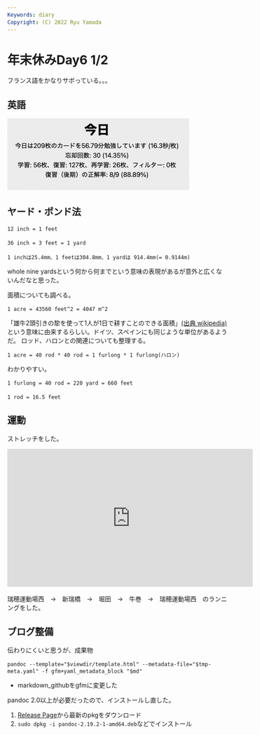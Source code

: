 ```yaml
---
Keywords: diary
Copyright: (C) 2022 Ryu Yamada
---
```



# 年末休みDay6 1/2

フランス語をかなりサボっている。。。

## 英語
![スクリーンショット 2023-01-02 15.47.25](file_hHCq__0lE.png)

## ヤード・ポンド法
```
12 inch = 1 feet

36 inch = 3 feet = 1 yard

1 inchは25.4mm、1 feetは304.8mm、1 yardは 914.4mm(= 0.9144m)
```

whole nine yardsという何から何までという意味の表現があるが意外と広くないんだなと思った。

面積についても調べる。

~~~~~~~
1 acre = 43560 feet^2 = 4047 m^2
~~~~~~~

「雄牛2頭引きの犂を使って1人が1日で耕すことのできる面積」[(出典 wikipedia)](https://ja.wikipedia.org/wiki/%E3%82%A8%E3%83%BC%E3%82%AB%E3%83%BC)という意味に由来するらしい。ドイツ、スペインにも同じような単位があるようだ。
ロッド、ハロンとの関連についても整理する。

~~~~~~~
1 acre = 40 rod * 40 rod = 1 furlong * 1 furlong(ハロン)
~~~~~~~

わかりやすい。

~~~~~~~
1 furlong = 40 rod = 220 yard = 660 feet

1 rod = 16.5 feet
~~~~~~~

## 運動
ストレッチをした。
<iframe width="560" height="315" src="https://www.youtube.com/embed/Re5FPU5_37g" title="YouTube video player" frameborder="0" allow="accelerometer; autoplay; clipboard-write; encrypted-media; gyroscope; picture-in-picture" allowfullscreen></iframe>



瑞穂運動場西　→　新瑞橋　→　堀田　→　牛巻　→　瑞穂運動場西　のランニングをした。

 
## ブログ整備

伝わりにくいと思うが、成果物
```
pandoc --template="$viewdir/template.html" --metadata-file="$tmp-meta.yaml" -f gfm+yaml_metadata_block "$md"
```

- markdown_githubをgfmに変更した

pandoc 2.0以上が必要だったので、インストールし直した。
1. [Release Page](https://github.com/jgm/pandoc/releases)から最新のpkgをダウンロード
2. `sudo dpkg -i pandoc-2.19.2-1-amd64.deb`などでインストール


